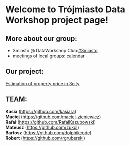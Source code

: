# Welcome to Trójmiasto Data Workshop project page!

## More about our group:
* 3miasto @ DataWorkshop Club:[#3miasto](https://app.slack.com/client/TCCTN4HU3/CG8FJ6DDL/thread/GHYKUJ16C-1590650064.129700)<br/>
* meetings of local groups: [calendar](https://bit.ly/39LUIA0)

## Our project:
[Estimation of property price in 3city](https://github.com/dataworkshop/dw_3miasto_project/tree/master/Estimation%20of%20property%20price%20in%20Trojmiasto)


## TEAM:<br/>
**Kasia** (https://github.com/kasiara)<br/>
**Maciej** (https://github.com/maciej-zieniewicz)<br/>
**Rafał** (https://github.com/RafalKazubowski)<br/>
**Mateusz** (https://github.com/zukol)<br/>
**Bartosz** (https://github.com/dolphikcode)<br/>
**Robert** (https://github.com/rgruberski)
